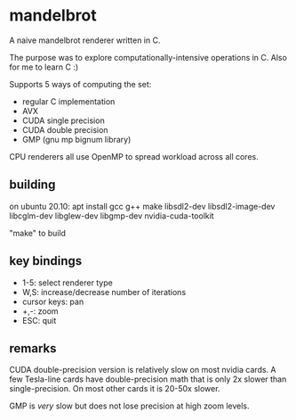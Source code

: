 # mandelbrot

A naive mandelbrot renderer written in C.

The purpose was to explore computationally-intensive operations in C. Also for me to learn C :)

Supports 5 ways of computing the set:
* regular C implementation
* AVX
* CUDA single precision
* CUDA double precision
* GMP (gnu mp bignum library)

CPU renderers all use OpenMP to spread workload across all cores.

## building

on ubuntu 20.10:
apt install gcc g++ make libsdl2-dev libsdl2-image-dev libcglm-dev libglew-dev libgmp-dev nvidia-cuda-toolkit

"make" to build

## key bindings

* 1-5: select renderer type
* W,S: increase/decrease number of iterations
* cursor keys: pan
* +,-: zoom
* ESC: quit

## remarks

CUDA double-precision version is relatively slow on most nvidia cards. A few Tesla-line cards have double-precision math that is only 2x slower than single-precision. On most other cards it is 20-50x slower.

GMP is *very* slow but does not lose precision at high zoom levels.